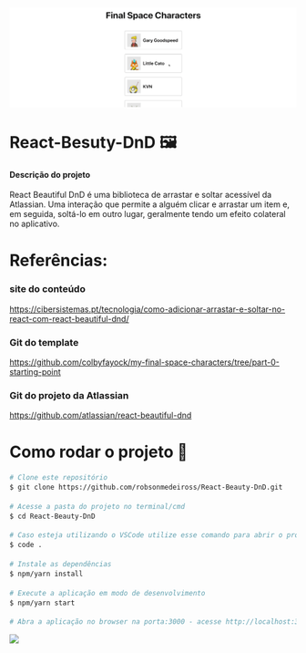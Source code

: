 ![Banner - React-Beauty-DnD](https://github.com/robsonmedeiross/Assets-git/blob/main/drag-items-revert-state-1.gif)

React-Besuty-DnD 🖼️
=================

#### Descrição do projeto

React Beautiful DnD é uma biblioteca de arrastar e soltar acessível da Atlassian. Uma interação que permite a alguém clicar e arrastar um item e, em seguida, soltá-lo em outro lugar, geralmente tendo um efeito colateral no aplicativo.


# Referências:
### site do conteúdo
https://cibersistemas.pt/tecnologia/como-adicionar-arrastar-e-soltar-no-react-com-react-beautiful-dnd/
### Git do template
https://github.com/colbyfayock/my-final-space-characters/tree/part-0-starting-point
### Git do projeto da Atlassian
https://github.com/atlassian/react-beautiful-dnd


Como rodar o projeto 
🚀
=================

```bash
# Clone este repositório
$ git clone https://github.com/robsonmedeiross/React-Beauty-DnD.git

# Acesse a pasta do projeto no terminal/cmd
$ cd React-Beauty-DnD

# Caso esteja utilizando o VSCode utilize esse comando para abrir o projeto no editor.
$ code .

# Instale as dependências
$ npm/yarn install

# Execute a aplicação em modo de desenvolvimento
$ npm/yarn start

# Abra a aplicação no browser na porta:3000 - acesse http://localhost:3000
```

[<img src="https://img.shields.io/badge/LICENSE-MIT-green" />](https://github.com/robsonmedeiross/moveit/blob/main/LICENSE)
